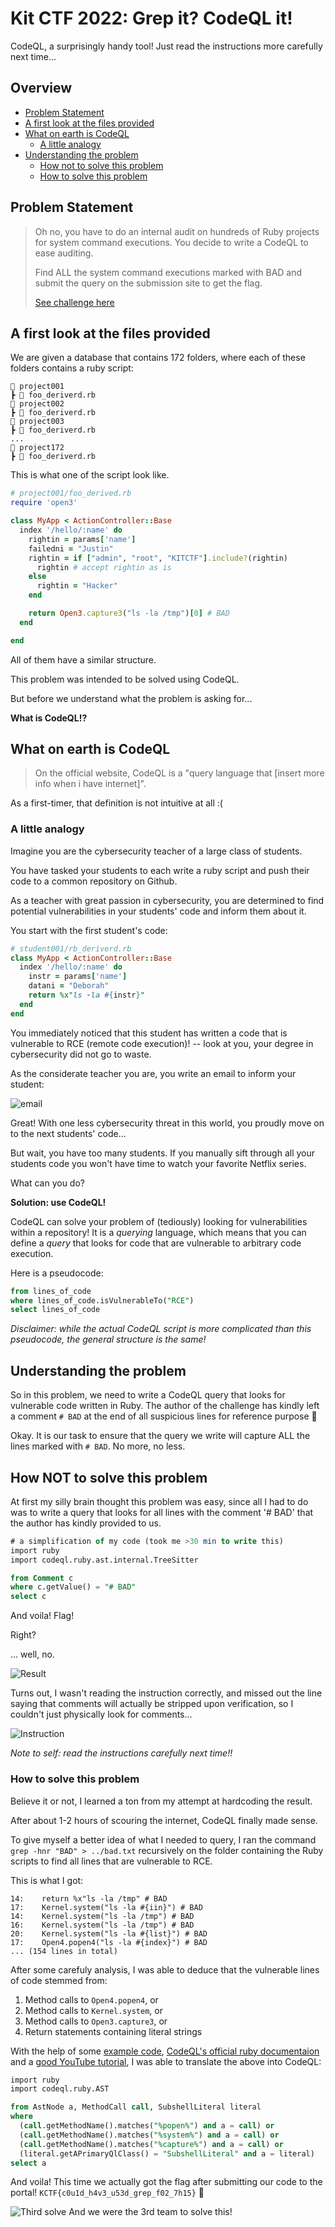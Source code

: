 # Kit CTF 2022: Grep it? CodeQL it!

CodeQL, a surprisingly handy tool! Just read the instructions more carefully next time...

## Overview

-   [Problem Statement](#problem-statement)
-   [A first look at the files provided](#a-first-look-at-the-files-provided)
-   [What on earth is CodeQL](#what-on-earth-is-codeql)
    -   [A little analogy](#a-little-analogy)
-   [Understanding the problem](#understanding-the-problem)
    -   [How not to solve this problem](#how-not-to-solve-this-problem)
    -   [How to solve this problem](#how-to-solve-this-problem)

## Problem Statement

> Oh no, you have to do an internal audit on hundreds of Ruby projects for system command executions. You decide to write a CodeQL to ease auditing.
>
> Find ALL the system command executions marked with BAD and submit the query on the submission site to get the flag.
>
> [See challenge here](https://ctftime.org/task/24036)

## A first look at the files provided

We are given a database that contains 172 folders, where each of these folders contains a ruby script:

```
📂 project001
┣ 🎵 foo_deriverd.rb
📂 project002
┣ 🎵 foo_deriverd.rb
📂 project003
┣ 🎵 foo_deriverd.rb
...
📂 project172
┣ 🎵 foo_deriverd.rb
```

This is what one of the script look like.

```ruby
# project001/foo_derived.rb
require 'open3'

class MyApp < ActionController::Base
  index '/hello/:name' do
    rightin = params['name']
    failedni = "Justin"
    rightin = if ["admin", "root", "KITCTF"].include?(rightin)
      rightin # accept rightin as is
    else
      rightin = "Hacker"
    end

    return Open3.capture3("ls -la /tmp")[0] # BAD
  end

end
```

All of them have a similar structure.

This problem was intended to be solved using CodeQL.

But before we understand what the problem is asking for...

<b>What is CodeQL!?</b>

## What on earth is CodeQL

> On the official website, CodeQL is a "query language that [insert more info when i have internet]".

As a first-timer, that definition is not intuitive at all :(

### A little analogy

Imagine you are the cybersecurity teacher of a large class of students.

You have tasked your students to each write a ruby script and push their code to a common repository on Github.

As a teacher with great passion in cybersecurity, you are determined to find potential vulnerabilities in your students' code and inform them about it.

You start with the first student's code:

```ruby
# student001/rb_deriverd.rb
class MyApp < ActionController::Base
  index '/hello/:name' do
    instr = params['name']
    datani = "Deborah"
    return %x"ls -la #{instr}"
  end
end
```

You immediately noticed that this student has written a code that is vulnerable to RCE (remote code execution)! -- look at you, your degree in cybersecurity did not go to waste.

As the considerate teacher you are, you write an email to inform your student:

![email](https://i.imgur.com/LTaWgWz.png)

Great! With one less cybersecurity threat in this world, you proudly move on to the next students' code...

But wait, you have too many students. If you manually sift through all your students code you won't have time to watch your favorite Netflix series.

What can you do?

<b>Solution: use CodeQL!</b>

CodeQL can solve your problem of (tediously) looking for vulnerabilities within a repository! It is a _querying_ language, which means that you can define a _query_ that looks for code that are vulnerable to arbitrary code execution.

Here is a pseudocode:

```sql
from lines_of_code
where lines_of_code.isVulnerableTo("RCE")
select lines_of_code
```

<i>Disclaimer: while the actual CodeQL script is more complicated than this pseudocode, the general structure is the same!</i>

## Understanding the problem

So in this problem, we need to write a CodeQL query that looks for vulnerable code written in Ruby. The author of the challenge has kindly left a comment `# BAD` at the end of all suspicious lines for reference purpose 🧐

Okay. It is our task to ensure that the query we write will capture ALL the lines marked with `# BAD`. No more, no less.

## How NOT to solve this problem

At first my silly brain thought this problem was easy, since all I had to do was to write a query that looks for all lines with the comment '# BAD' that the author has kindly provided to us.

```sql
# a simplification of my code (took me >30 min to write this)
import ruby
import codeql.ruby.ast.internal.TreeSitter

from Comment c
where c.getValue() = "# BAD"
select c
```

And voila! Flag!

Right?

... well, no.

![Result](https://imgur.com/Ujh8YlI.png)

Turns out, I wasn't reading the instruction correctly, and missed out the line saying that comments will actually be stripped upon verification, so I couldn't just physically look for comments...

![Instruction](https://i.imgur.com/1hRMNVN.png)

_Note to self: read the instructions carefully next time!!_

### How to solve this problem

Believe it or not, I learned a ton from my attempt at hardcoding the result.

After about 1-2 hours of scouring the internet, CodeQL finally made sense.

To give myself a better idea of what I needed to query, I ran the command `grep -hnr "BAD" > ../bad.txt` recursively on the folder containing the Ruby scripts to find all lines that are vulnerable to RCE.

This is what I got:

```text
14:    return %x"ls -la /tmp" # BAD
17:    Kernel.system("ls -la #{iin}") # BAD
14:    Kernel.system("ls -la /tmp") # BAD
16:    Kernel.system("ls -la /tmp") # BAD
20:    Kernel.system("ls -la #{list}") # BAD
17:    Open4.popen4("ls -la #{index}") # BAD
... (154 lines in total)
```

After some carefuly analysis, I was able to deduce that the vulnerable lines of code stemmed from:

1. Method calls to `Open4.popen4`, or
2. Method calls to `Kernel.system`, or
3. Method calls to `Open3.capture3`, or
4. Return statements containing literal strings

With the help of some [example code](https://codeql.github.com/codeql-query-help/ruby/), [CodeQL's official ruby documentaion](https://codeql.github.com/codeql-standard-libraries/ruby/) and a [good YouTube tutorial](https://www.youtube.com/watch?v=nvCd0Ee4FgE), I was able to translate the above into CodeQL:

```sql
import ruby
import codeql.ruby.AST

from AstNode a, MethodCall call, SubshellLiteral literal
where
  (call.getMethodName().matches("%popen%") and a = call) or
  (call.getMethodName().matches("%system%") and a = call) or
  (call.getMethodName().matches("%capture%") and a = call) or
  (literal.getAPrimaryQlClass() = "SubshellLiteral" and a = literal)
select a
```

And voila! This time we actually got the flag after submitting our code to the portal!
`KCTF{c0u1d_h4v3_u53d_grep_f02_7h15}` 🎉

![Third solve](https://i.imgur.com/rSYZXie.png)
And we were the 3rd team to solve this!
